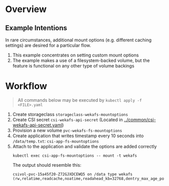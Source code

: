 # Overview

## Example Intentions
In rare circumstances, additional mount options (e.g. different caching settings) are desired for a particular flow.

1. This example concentrates on setting custom mount options
2. The example makes a use of a filesystem-backed volume, but the feature is functional on any other type of volume backings

# Workflow
> All commands below may be executed by `kubectl apply -f <FILE>.yaml`
1. Create storageclass `storageclass-wekafs-mountoptions`
2. Create CSI secret `csi-wekafs-api-secret`  (Located in [../common/csi-wekafs-api-secret.yaml](../common/csi-wekafs-api-secret.yaml)) 
3. Provision a new volume `pvc-wekafs-fs-mountoptions`
4. Create application that writes timestamp every 10 seconds into `/data/temp.txt`: `csi-app-fs-mountoptions` 
5. Attach to the application and validate the options are added correctly 
   ```
   kubectl exec csi-app-fs-mountoptions -- mount -t wekafs
   ```
   The output should resemble this: 
   ```
   csivol-pvc-15a45f20-Z72GJXDCEWQ5 on /data type wekafs (rw,relatime,readcache,noatime,readahead_kb=32768,dentry_max_age_positive=1000,dentry_max_age_negative=0)
   ```

